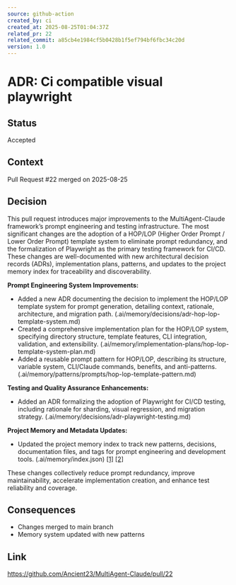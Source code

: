 ```yaml
---
source: github-action
created_by: ci
created_at: 2025-08-25T01:04:37Z
related_pr: 22
related_commit: a85cb4e1984cf5b0428b1f5ef794bf6fbc34c20d
version: 1.0
---
```


# ADR: Ci compatible visual playwright

## Status
Accepted

## Context
Pull Request #22 merged on 2025-08-25

## Decision
This pull request introduces major improvements to the MultiAgent-Claude framework’s prompt engineering and testing infrastructure. The most significant changes are the adoption of a HOP/LOP (Higher Order Prompt / Lower Order Prompt) template system to eliminate prompt redundancy, and the formalization of Playwright as the primary testing framework for CI/CD. These changes are well-documented with new architectural decision records (ADRs), implementation plans, patterns, and updates to the project memory index for traceability and discoverability.

**Prompt Engineering System Improvements:**

* Added a new ADR documenting the decision to implement the HOP/LOP template system for prompt generation, detailing context, rationale, architecture, and migration path. (.ai/memory/decisions/adr-hop-lop-template-system.md)
* Created a comprehensive implementation plan for the HOP/LOP system, specifying directory structure, template features, CLI integration, validation, and extensibility. (.ai/memory/implementation-plans/hop-lop-template-system-plan.md)
* Added a reusable prompt pattern for HOP/LOP, describing its structure, variable system, CLI/Claude commands, benefits, and anti-patterns. (.ai/memory/patterns/prompts/hop-lop-template-pattern.md)

**Testing and Quality Assurance Enhancements:**

* Added an ADR formalizing the adoption of Playwright for CI/CD testing, including rationale for sharding, visual regression, and migration strategy. (.ai/memory/decisions/adr-playwright-testing.md)

**Project Memory and Metadata Updates:**

* Updated the project memory index to track new patterns, decisions, documentation files, and tags for prompt engineering and development tools. (.ai/memory/index.json) [[1]](diffhunk://#diff-ec97575c06138430387eced3433be9595b840541e8be8fe40673668a5932b428L2-R24) [[2]](diffhunk://#diff-ec97575c06138430387eced3433be9595b840541e8be8fe40673668a5932b428L32-R37)

These changes collectively reduce prompt redundancy, improve maintainability, accelerate implementation creation, and enhance test reliability and coverage.

## Consequences
- Changes merged to main branch
- Memory system updated with new patterns

## Link
https://github.com/Ancient23/MultiAgent-Claude/pull/22
